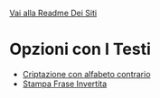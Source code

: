 [Vai alla Readme Dei Siti](../Readme.md)

# Opzioni con I Testi

- [Criptazione con alfabeto contrario](Criptazione%20Alfabeto%20Contrario)
- [Stampa Frase Invertita](Stampa_Frase_Invertita)